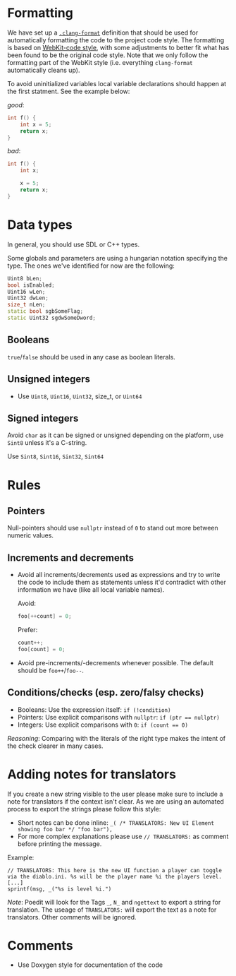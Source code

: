 # Formatting

We have set up a [`.clang-format`](https://github.com/diasurgical/devilutionX/blob/master/Source/.clang-format) definition that should be used for automatically formatting the code to the project code style. The formatting is based on [WebKit-code style](https://webkit.org/code-style-guidelines/), with some adjustments to better fit what has been found to be the original code style. Note that we only follow the formatting part of the WebKit style (i.e. everything `clang-format` automatically cleans up).

To avoid uninitialized variables local variable declarations should happen at the first statment. See the example below:

*good*:
```c
int f() {
	int x = 5;
	return x;
}
```

*bad*:
```c
int f() {
	int x;

	x = 5;
	return x;
}
```

# Data types

In general, you should use SDL or C++ types.

Some globals and parameters are using a hungarian notation specifying the type. The ones we've identified for now are the following:

```cpp
Uint8 bLen;
bool isEnabled;
Uint16 wLen;
Uint32 dwLen;
size_t nLen;
static bool sgbSomeFlag;
static Uint32 sgdwSomeDword;
```

## Booleans

`true`/`false` should be used in any case as boolean literals.

## Unsigned integers

* Use `Uint8`, `Uint16`, `Uint32`, size_t, or `Uint64`

## Signed integers

Avoid `char` as it can be signed or unsigned depending on the platform, use `Sint8` unless it's a C-string.

Use `Sint8`, `Sint16`, `Sint32`, `Sint64`

# Rules

## Pointers

Null-pointers should use `nullptr` instead of `0` to stand out more between numeric values.

## Increments and decrements

* Avoid all increments/decrements used as expressions and try to write the code to include them as statements unless it'd contradict with other information we have (like all local variable names).

  Avoid:
  ```cpp
  foo[++count] = 0;
  ```

  Prefer:
  ```cpp
  count++;
  foo[count] = 0;
  ```

* Avoid pre-increments/-decrements whenever possible. The default should be `foo++`/`foo--`.

## Conditions/checks (esp. zero/falsy checks)

* Booleans: Use the expression itself: `if (!condition)`
* Pointers: Use explicit comparisons with `nullptr`: `if (ptr == nullptr)`
* Integers: Use explicit comparisons with `0`: `if (count == 0)`

*Reasoning*: Comparing with the literals of the right type makes the intent of the check clearer in many cases.

# Adding notes for translators

If you create a new string visible to the user please make sure to include a note for translators if the context isn't clear. As we are using an automated process to export the strings please follow this style:

* Short notes can be done inline: `_( /* TRANSLATORS: New UI Element showing foo bar */ "foo bar"),`
* For more complex explanations please use `// TRANSLATORS:` as comment before printing the message.

Example: 
```
// TRANSLATORS: This here is the new UI function a player can toggle via the diablo.ini. %s will be the player name %i the players level. [...]
sprintf(msg, _("%s is level %i.")
```

*Note*: Poedit will look for the Tags `_`, `N_` and `ngettext` to export a string for translation. The useage of ` TRANSLATORS: ` will export the text as a note for translators. Other comments will be ignored. 

# Comments

* Use Doxygen style for documentation of the code